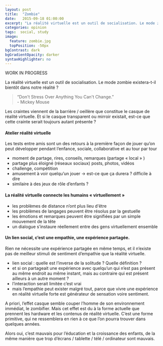 ```yaml
---
layout: post
title:  "Zombie"
date:   2015-09-18 01:00:00
excerpt: "La réalité virtuelle est un outil de socialisation. Le mode zombie existera-t-il bientôt dans notre réalité ?..."
categories: opinion
tags:  social, study
image:
  feature: zombie.jpg
  topPosition: -50px
bgContrast: dark
bgGradientOpacity: darker
syntaxHighlighter: no
---
```


WORK IN PROGRESS

La réalité virtuelle est un outil de socialisation. Le mode zombie existera-t-il bientôt dans notre réalité ?


<blockquote class="largeQuote">“Don't Stress Over Anything You Can't Change.” </br>- Mickey Mouse</blockquote>

Les craintes viennent de la barrière / oeillère que constitue le casque de réalité virtuelle. Et si le casque transparent ou mirroir existait, est-ce que cette crainte serait toujours autant présente ? 

#### Atelier réalité virtuelle
Les tests entre amis sont un des retours à la première façon de jouer qu’on peut développer pendant l’enfance, sociale, collaborative et au tour par tour

- moment de partage, rires, conseils, remarques (partage « local » )
- partage plus éloigné (réseaux sociaux) posts, photos, vidéos
- challenge, compétition
- amusement à voir quelqu’un jouer -> est-ce que ça durera ? difficile à dire
- similaire à des jeux de rôle d’enfants ?

#### La réalité virtuelle connecte les humains « virtuellement »

- les problèmes de distance n’ont plus lieu d'être
- les problèmes de langages peuvent être résolus par la gestuelle
- les émotions et remarques peuvent être signifiées par un simple mouvement de la tête
- un dialogue s’instaure réellement entre des gens virtuellement ensemble

#### Un lien social, c’est une empathie, une expérience partagée. 

Rien ne nécessite une expérience partagée en même temps, et il n’existe pas de meilleur stimuli de sentiment d’empathie que la réalité virtuelle.

- lien social : quelle est l’inverse de la solitude ? Quelle définition ?
- et si on partageait une expérience avec quelqu’un qui n’est pas présent au même endroit au même instant, mais au contraire qui est présent ailleurs à un autre moment ?
- l’interaction serait limitée c’est vrai
- mais l’empathie peut exister malgré tout, parce que vivre une expérience en réalité virtuelle forte est générateur de sensation voire sentiment.

A priori, l’effet casque semble couper l’homme de son environnement immédiat, le zombifier. Mais cet effet est du à la forme actuelle que prennent les hardware et les contenus de réalité virtuelle. C’est une forme primitive, qui ne ressemblera en rien à ce que l’on pourra trouver dans quelques années. 

Alors oui, c’est mauvais pour l’éducation et la croissance des enfants, de la même manière que trop d’écrans / tablette / télé / ordinateur sont mauvais.